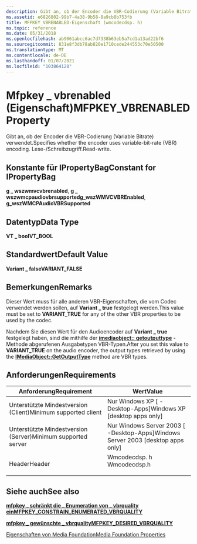 ```yaml
---
description: Gibt an, ob der Encoder die VBR-Codierung (Variable Bitrate) verwendet.
ms.assetid: e6826802-99b7-4a38-9b58-8a9cb8b753fb
title: MFPKEY_VBRENABLED-Eigenschaft (wmcodecdsp. h)
ms.topic: reference
ms.date: 05/31/2018
ms.openlocfilehash: ab9061abcc6ac7d7338b63eb5a7cd1a13ad22bf6
ms.sourcegitcommit: 831e8f3db78ab820e1710cede244553c70e50500
ms.translationtype: MT
ms.contentlocale: de-DE
ms.lasthandoff: 01/07/2021
ms.locfileid: "103864128"
---
```

# <a name="mfpkey_vbrenabled-property"></a><span data-ttu-id="7182c-103">Mfpkey \_ vbrenabled (Eigenschaft)</span><span class="sxs-lookup"><span data-stu-id="7182c-103">MFPKEY\_VBRENABLED Property</span></span>

<span data-ttu-id="7182c-104">Gibt an, ob der Encoder die VBR-Codierung (Variable Bitrate) verwendet.</span><span class="sxs-lookup"><span data-stu-id="7182c-104">Specifies whether the encoder uses variable-bit-rate (VBR) encoding.</span></span> <span data-ttu-id="7182c-105">Lese-/Schreibzugriff.</span><span class="sxs-lookup"><span data-stu-id="7182c-105">Read-write.</span></span>

## <a name="constant-for-ipropertybag"></a><span data-ttu-id="7182c-106">Konstante für IPropertyBag</span><span class="sxs-lookup"><span data-stu-id="7182c-106">Constant for IPropertyBag</span></span>

<span data-ttu-id="7182c-107">**g \_ wszwmvcvbrenabled**, **g \_ wszwmcpaudiovbrsupported**</span><span class="sxs-lookup"><span data-stu-id="7182c-107">**g\_wszWMVCVBREnabled**, **g\_wszWMCPAudioVBRSupported**</span></span>

## <a name="data-type"></a><span data-ttu-id="7182c-108">Datentyp</span><span class="sxs-lookup"><span data-stu-id="7182c-108">Data Type</span></span>

<span data-ttu-id="7182c-109">**VT \_ bool**</span><span class="sxs-lookup"><span data-stu-id="7182c-109">**VT\_BOOL**</span></span>

## <a name="default-value"></a><span data-ttu-id="7182c-110">Standardwert</span><span class="sxs-lookup"><span data-stu-id="7182c-110">Default Value</span></span>

<span data-ttu-id="7182c-111">**Variant \_ false**</span><span class="sxs-lookup"><span data-stu-id="7182c-111">**VARIANT\_FALSE**</span></span>

## <a name="remarks"></a><span data-ttu-id="7182c-112">Bemerkungen</span><span class="sxs-lookup"><span data-stu-id="7182c-112">Remarks</span></span>

<span data-ttu-id="7182c-113">Dieser Wert muss für alle anderen VBR-Eigenschaften, die vom Codec verwendet werden sollen, auf **Variant \_ true** festgelegt werden.</span><span class="sxs-lookup"><span data-stu-id="7182c-113">This value must be set to **VARIANT\_TRUE** for any of the other VBR properties to be used by the codec.</span></span>

<span data-ttu-id="7182c-114">Nachdem Sie diesen Wert für den Audioencoder auf **Variant \_ true** festgelegt haben, sind die mithilfe der [**imediaobject:: getoutputtype**](/previous-versions/windows/desktop/api/mediaobj/nf-mediaobj-imediaobject-getoutputtype) -Methode abgerufenen Ausgabetypen VBR-Typen.</span><span class="sxs-lookup"><span data-stu-id="7182c-114">After you set this value to **VARIANT\_TRUE** on the audio encoder, the output types retrieved by using the [**IMediaObject::GetOutputType**](/previous-versions/windows/desktop/api/mediaobj/nf-mediaobj-imediaobject-getoutputtype) method are VBR types.</span></span>

## <a name="requirements"></a><span data-ttu-id="7182c-115">Anforderungen</span><span class="sxs-lookup"><span data-stu-id="7182c-115">Requirements</span></span>



| <span data-ttu-id="7182c-116">Anforderung</span><span class="sxs-lookup"><span data-stu-id="7182c-116">Requirement</span></span> | <span data-ttu-id="7182c-117">Wert</span><span class="sxs-lookup"><span data-stu-id="7182c-117">Value</span></span> |
|-------------------------------------|-----------------------------------------------------------------------------------------|
| <span data-ttu-id="7182c-118">Unterstützte Mindestversion (Client)</span><span class="sxs-lookup"><span data-stu-id="7182c-118">Minimum supported client</span></span><br/> | <span data-ttu-id="7182c-119">Nur Windows XP \[ -Desktop-Apps\]</span><span class="sxs-lookup"><span data-stu-id="7182c-119">Windows XP \[desktop apps only\]</span></span><br/>                                             |
| <span data-ttu-id="7182c-120">Unterstützte Mindestversion (Server)</span><span class="sxs-lookup"><span data-stu-id="7182c-120">Minimum supported server</span></span><br/> | <span data-ttu-id="7182c-121">Nur Windows Server 2003 \[ -Desktop-Apps\]</span><span class="sxs-lookup"><span data-stu-id="7182c-121">Windows Server 2003 \[desktop apps only\]</span></span><br/>                                    |
| <span data-ttu-id="7182c-122">Header</span><span class="sxs-lookup"><span data-stu-id="7182c-122">Header</span></span><br/>                   | <dl> <span data-ttu-id="7182c-123"><dt>Wmcodecdsp. h</dt></span><span class="sxs-lookup"><span data-stu-id="7182c-123"><dt>Wmcodecdsp.h</dt></span></span> </dl> |



## <a name="see-also"></a><span data-ttu-id="7182c-124">Siehe auch</span><span class="sxs-lookup"><span data-stu-id="7182c-124">See also</span></span>

<dl> <dt>

[<span data-ttu-id="7182c-125">**mfpkey \_ schränkt die \_ Enumeration von \_ vbrquality ein**</span><span class="sxs-lookup"><span data-stu-id="7182c-125">**MFPKEY\_CONSTRAIN\_ENUMERATED\_VBRQUALITY**</span></span>](mfpkey-constrain-enumerated-vbrqualityproperty.md)
</dt> <dt>

[<span data-ttu-id="7182c-126">**mfpkey \_ gewünschte \_ vbrquality**</span><span class="sxs-lookup"><span data-stu-id="7182c-126">**MFPKEY\_DESIRED\_VBRQUALITY**</span></span>](mfpkey-desired-vbrqualityproperty.md)
</dt> <dt>

[<span data-ttu-id="7182c-127">Eigenschaften von Media Foundation</span><span class="sxs-lookup"><span data-stu-id="7182c-127">Media Foundation Properties</span></span>](media-foundation-properties.md)
</dt> </dl>

 

 
